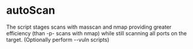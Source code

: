 # autoScan
The script stages scans with masscan and nmap providing greater efficiency (than -p- scans with nmap) while still scanning all ports on the target. (Optionally perform --vuln scripts)

